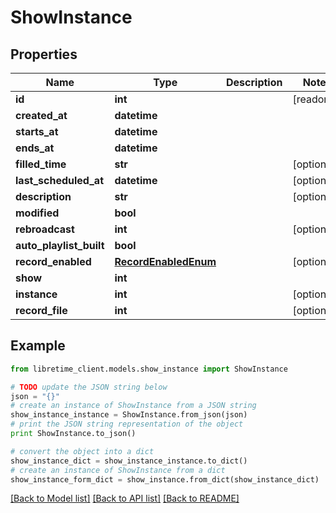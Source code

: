 # ShowInstance


## Properties

Name | Type | Description | Notes
------------ | ------------- | ------------- | -------------
**id** | **int** |  | [readonly] 
**created_at** | **datetime** |  | 
**starts_at** | **datetime** |  | 
**ends_at** | **datetime** |  | 
**filled_time** | **str** |  | [optional] 
**last_scheduled_at** | **datetime** |  | [optional] 
**description** | **str** |  | [optional] 
**modified** | **bool** |  | 
**rebroadcast** | **int** |  | [optional] 
**auto_playlist_built** | **bool** |  | 
**record_enabled** | [**RecordEnabledEnum**](RecordEnabledEnum.md) |  | [optional] 
**show** | **int** |  | 
**instance** | **int** |  | [optional] 
**record_file** | **int** |  | [optional] 

## Example

```python
from libretime_client.models.show_instance import ShowInstance

# TODO update the JSON string below
json = "{}"
# create an instance of ShowInstance from a JSON string
show_instance_instance = ShowInstance.from_json(json)
# print the JSON string representation of the object
print ShowInstance.to_json()

# convert the object into a dict
show_instance_dict = show_instance_instance.to_dict()
# create an instance of ShowInstance from a dict
show_instance_form_dict = show_instance.from_dict(show_instance_dict)
```
[[Back to Model list]](../README.md#documentation-for-models) [[Back to API list]](../README.md#documentation-for-api-endpoints) [[Back to README]](../README.md)


